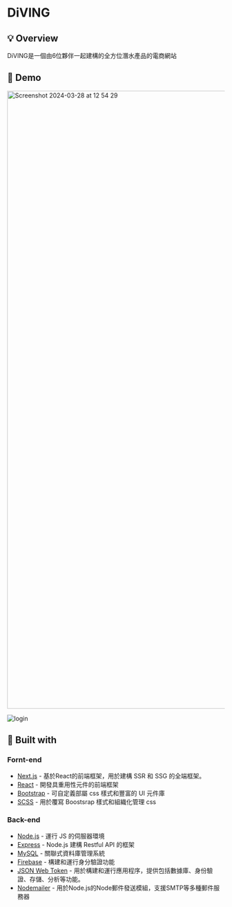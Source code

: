 # DiVING
## 💡 Overview
DiVING是一個由6位夥伴一起建構的全方位潛水產品的電商網站
## 👀 Demo
<img width="1430" alt="Screenshot 2024-03-28 at 12 54 29" src="https://github.com/peznc810/DiVING/assets/150581210/31f00a30-9136-4fc2-8998-e206721903ff">

![login](https://github.com/peznc810/DiVING/assets/150581210/ae1e2ff8-c654-49d1-8ddf-096106788b85)

## 🧩 Built with
### Fornt-end
- [Next.js](https://nextjs.org/) - 基於React的前端框架，用於建構 SSR 和 SSG 的全端框架。
- [React](https://react.dev/) - 開發具重用性元件的前端框架
- [Bootstrap](https://getbootstrap.com/) - 可自定義部屬 css 樣式和豐富的 UI 元件庫
- [SCSS](https://sass-lang.com/) - 用於覆寫 Boostsrap 樣式和組織化管理 css

### Back-end
- [Node.js](https://nodejs.org/en) - 運行 JS 的伺服器環境
- [Express](https://expressjs.com/) - Node.js 建構 Restful API 的框架
- [MySQL](https://www.mysql.com/) - 關聯式資料庫管理系統
- [Firebase](https://firebase.google.com/) - 構建和運行身分驗證功能
- [JSON Web Token](https://jwt.io/) - 用於構建和運行應用程序，提供包括數據庫、身份驗證、存儲、分析等功能。
- [Nodemailer](https://nodemailer.com/) - 用於Node.js的Node郵件發送模組，支援SMTP等多種郵件服務器
